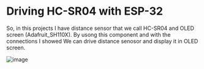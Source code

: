 # Driving HC-SR04 with ESP-32

So, in this projects I have distance sensor that we call HC-SR04 and OLED screen (Adafruit_SH110X). By usong this component and with the connections I showed We can drive distance senosor and display it in OLED screen.

![image](https://github.com/user-attachments/assets/f68d4405-87f8-48bc-a43d-46505f6d2c00)
